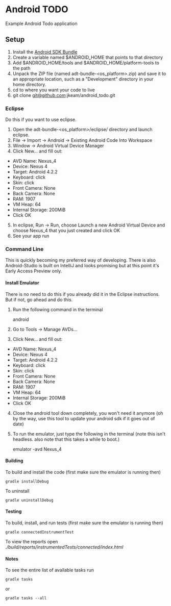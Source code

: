 # Android TODO
Example Android Todo application

## Setup
1.  Install the [Android SDK Bundle](http://developer.android.com/sdk/index.html "Android SDK Bundle")
2.  Create a variable named $ANDROID_HOME that points to that directory
3.  Add $ANDROID_HOME/tools and $ANDROID_HOME/platform-tools to the path
4.  Unpack the ZIP file (named adt-bundle-<os_platform>.zip) and save it to an appropriate location, such as a "Development" directory in your home directory.
5.  cd to where you want your code to live
6.  git clone git@github.com:jkeam/android_todo.git

### Eclipse
Do this if you want to use eclipse.

1.  Open the adt-bundle-<os_platform>/eclipse/ directory and launch eclipse.
2.  File -> Import -> Android -> Existing Android Code Into Workspace
3.  Window -> Android Virtual Device Manager 
4.  Click New... and fill out:
  *  AVD Name: Nexus_4
  *  Device: Nexus 4
  *  Target: Android 4.2.2
  *  Keyboard: click
  *  Skin: click
  *  Front Camera: None
  *  Back Camera: None
  *  RAM: 1907
  *  VM Heap: 64
  *  Internal Storage: 200MiB
  *  Click OK
5. In eclipse, Run -> Run, choose Launch a new Android Virtual Device and choose Nexus_4 that you just created and click OK
6. See your app run

### Command Line
This is quickly becoming my preferred way of developing.  There is also Android-Studio is built on IntelliJ and looks promising but at this point it's Early Access Preview only.

#### Install Emulator
There is no need to do this if you already did it in the Eclipse instructions.  But if not, go ahead and do this.

1.  Run the following command in the terminal

    android

2.  Go to Tools -> Manage AVDs... 
3.  Click New... and fill out:
  *  AVD Name: Nexus_4
  *  Device: Nexus 4
  *  Target: Android 4.2.2
  *  Keyboard: click
  *  Skin: click
  *  Front Camera: None
  *  Back Camera: None
  *  RAM: 1907
  *  VM Heap: 64
  *  Internal Storage: 200MiB
  *  Click OK
4.  Close the android tool down completely, you won't need it anymore (oh by the way, use this tool to update your android sdk if it goes out of date)
5.  To run the emulator, just type the following in the terminal (note this isn't headless.  also note that this takes a while to boot.) 

    emulator -avd Nexus_4

#### Building
To build and install the code (first make sure the emulator is running then)

    gradle installDebug

To uninstall 

    gradle uninstallDebug

#### Testing
To build, install, and run tests (first make sure the emulator is running then)

    gradle connectedInstrumentTest

To view the reports open _./build/reports/instrumentedTests/connected/index.html_

#### Notes
To see the entire list of available tasks run

    gradle tasks 

or

    gradle tasks --all

